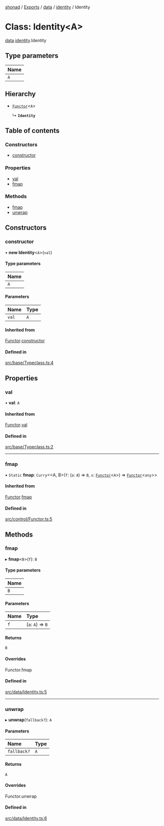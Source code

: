 [shonad](../README.md) / [Exports](../modules.md) / [data](../modules/data.md) / [identity](../modules/data.identity.md) / Identity

# Class: Identity<A\>

[data](../modules/data.md).[identity](../modules/data.identity.md).Identity

## Type parameters

| Name |
| :------ |
| `A` |

## Hierarchy

- [`Functor`](control.functor.Functor.md)<`A`\>

  ↳ **`Identity`**

## Table of contents

### Constructors

- [constructor](data.identity.Identity.md#constructor)

### Properties

- [val](data.identity.Identity.md#val)
- [fmap](data.identity.Identity.md#fmap)

### Methods

- [fmap](data.identity.Identity.md#fmap-1)
- [unwrap](data.identity.Identity.md#unwrap)

## Constructors

### constructor

• **new Identity**<`A`\>(`val`)

#### Type parameters

| Name |
| :------ |
| `A` |

#### Parameters

| Name | Type |
| :------ | :------ |
| `val` | `A` |

#### Inherited from

[Functor](control.functor.Functor.md).[constructor](control.functor.Functor.md#constructor)

#### Defined in

[src/base/Typeclass.ts:4](https://github.com/jonlaing/shonad/blob/b266169/src/base/Typeclass.ts#L4)

## Properties

### val

• **val**: `A`

#### Inherited from

[Functor](control.functor.Functor.md).[val](control.functor.Functor.md#val)

#### Defined in

[src/base/Typeclass.ts:2](https://github.com/jonlaing/shonad/blob/b266169/src/base/Typeclass.ts#L2)

___

### fmap

▪ `Static` **fmap**: `Curry`<<A, B\>(`f`: (`a`: `A`) => `B`, `x`: [`Functor`](control.functor.Functor.md)<`A`\>) => [`Functor`](control.functor.Functor.md)<`any`\>\>

#### Inherited from

[Functor](control.functor.Functor.md).[fmap](control.functor.Functor.md#fmap-1)

#### Defined in

[src/control/Functor.ts:5](https://github.com/jonlaing/shonad/blob/b266169/src/control/Functor.ts#L5)

## Methods

### fmap

▸ **fmap**<`B`\>(`f`): `B`

#### Type parameters

| Name |
| :------ |
| `B` |

#### Parameters

| Name | Type |
| :------ | :------ |
| `f` | (`a`: `A`) => `B` |

#### Returns

`B`

#### Overrides

Functor.fmap

#### Defined in

[src/data/Identity.ts:5](https://github.com/jonlaing/shonad/blob/b266169/src/data/Identity.ts#L5)

___

### unwrap

▸ **unwrap**(`fallback?`): `A`

#### Parameters

| Name | Type |
| :------ | :------ |
| `fallback?` | `A` |

#### Returns

`A`

#### Overrides

Functor.unwrap

#### Defined in

[src/data/Identity.ts:6](https://github.com/jonlaing/shonad/blob/b266169/src/data/Identity.ts#L6)
